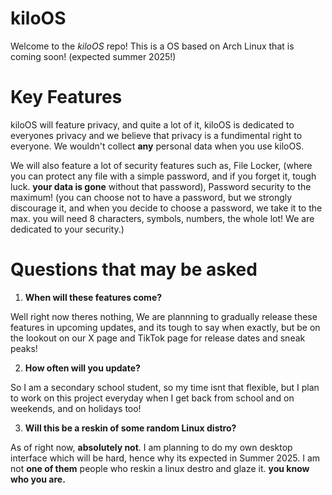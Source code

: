 # kiloOS

Welcome to the *kiloOS* repo! This is a OS based on Arch Linux that is coming soon! (expected summer 2025!) 

# Key Features

kiloOS will feature privacy, and quite a lot of it, kiloOS is dedicated to everyones privacy and we believe that privacy is a fundimental right to everyone. We wouldn't collect **any** personal data when you use kiloOS. 

We will also feature a lot of security features such as, File Locker, (where you can protect any file with a simple password, and if you forget it, tough luck. **your data is gone** without that password), Password security to the maximum! (you can choose not to have a password, but we strongly discourage it, and when you decide to choose a password, we take it to the max. you will need 8 characters, symbols, numbers, the whole lot! We are dedicated to your security.)

# Questions that may be asked

1. **When will these features come?**

Well right now theres nothing, We are plannning to gradually release these features in upcoming updates, and its tough to say when exactly, but be on the lookout on our X page and TikTok page for release dates and sneak peaks!

2. **How often will you update?**

So I am a secondary school student, so my time isnt that flexible, but I plan to work on this project everyday when I get back from school and on weekends, and on holidays too! 

3. **Will this be a reskin of some random Linux distro?**

As of right now, **absolutely not**. I am planning to do my own desktop interface which will be hard, hence why its expected in Summer 2025. I am not **one of them** people who reskin a linux destro and glaze it. **you know who you are.**

